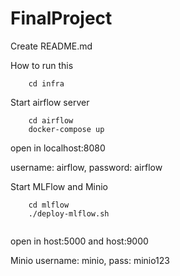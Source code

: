 # FinalProject

Create README.md 

How to run this

```shell
    cd infra     
```


Start airflow server
```shell
    cd airflow
    docker-compose up   
```
open in localhost:8080

username: airflow, password: airflow

Start MLFlow and Minio
```shell
    cd mlflow
    ./deploy-mlflow.sh 
 
```
open in host:5000 and host:9000

Minio username: minio, pass: minio123